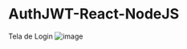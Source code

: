 # AuthJWT-React-NodeJS
Tela de Login
![image](https://user-images.githubusercontent.com/33867391/189254819-5c60fe00-eac5-4867-afaa-703316a915ac.png)
